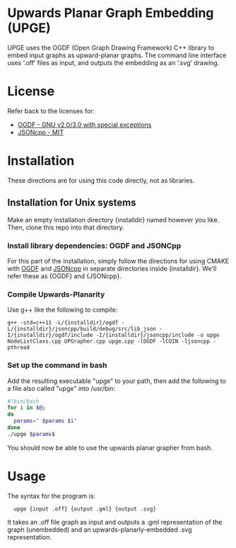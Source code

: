# Upwards Planar Graph Embedding (UPGE)
UPGE uses the OGDF (Open Graph Drawing Framework) C++ library to embed input graphs as upward-planar graphs. The command line interface uses ‘.off’ files as input, and outputs the embedding as an ‘.svg’ drawing.

# License
Refer back to the licenses for:
* [OGDF - GNU v2.0/3.0 with special exceptions](https://github.com/ogdf/ogdf/blob/ee4a91cc823e1bc16825a23e0c543aa77e749512/LICENSE.txt)
* [JSONcpp - MIT](https://github.com/open-source-parsers/jsoncpp/blob/master/LICENSE)

# Installation
These directions are for using this code directly, not as libraries.
## Installation for Unix systems
Make an empty installation directory {installdir} named however you like. Then, clone this repo into that directory.
### Install library dependencies: OGDF and JSONCpp
For this part of the installation, simply follow the directions for using CMAKE with [OGDF](https://github.com/ogdf/ogdf/blob/master/doc/build.md) and [JSONcpp](https://github.com/open-source-parsers/jsoncpp#building-and-testing-with-cmake) in separate directories inside {installdir}. We'll refer these as {OGDF} and {JSONcpp}.
### Compile Upwards-Planarity
Use g++ like the following to compile:
```shell
g++ -std=c++11 -L/{installdir}/ogdf -L/{installdir}/jsoncpp/build/debug/src/lib_json -I/{installdir}/ogdf/include -I/{installdir}/jsoncpp/include -o upge NodeListClass.cpp UPGrapher.cpp upge.cpp -lOGDF -lCOIN -ljsoncpp -pthread
```
### Set up the command in bash
Add the resulting executable "upge" to your path, then add the following to a file also called "upge" into /usr/bin:
```bash
#!bin/bash
for i in $@;
do
  params=" $params $i"
done
./upge $params$
```
You should now be able to use the upwards planar grapher from bash.

# Usage
The syntax for the program is:
```shell
  upge {input .off} {output .gml} {output .svg}
```
It takes an .off file graph as input and outputs a .gml representation of the graph (unembedded) and an upwards-planarly-embedded .svg representation.
